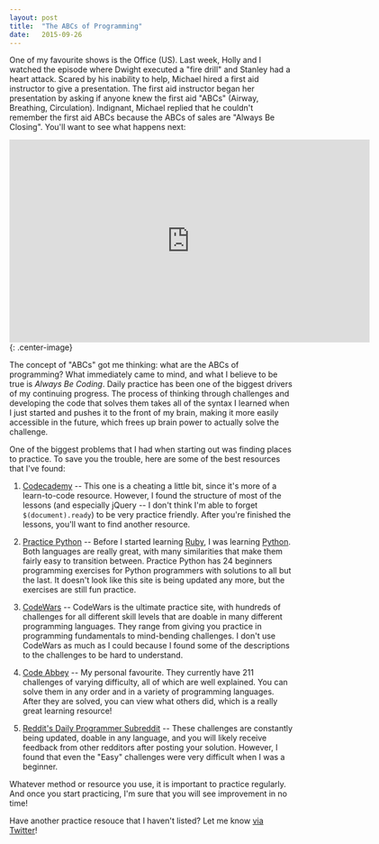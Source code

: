 ```yaml
---
layout: post
title:  "The ABCs of Programming"
date:   2015-09-26
---
```


One of my favourite shows is the Office (US). Last week, Holly and I watched the episode where Dwight executed a "fire drill" and Stanley had a heart attack. Scared by his inability to help, Michael hired a first aid instructor to give a presentation. The first aid instructor began her presentation by asking if anyone knew the first aid "ABCs" (Airway, Breathing, Circulation).  Indignant, Michael replied that he couldn't remember the first aid ABCs because the ABCs of sales are "Always Be Closing". You'll want to see what happens next: 

<iframe width="640" height="360" src="https://www.youtube.com/embed/Vmb1tqYqyII" frameborder="0" allowfullscreen></iframe>{: .center-image}

The concept of "ABCs" got me thinking: what are the ABCs of programming? What immediately came to mind, and what I believe to be true is _Always Be Coding_. Daily practice has been one of the biggest drivers of my continuing progress. The process of thinking through challenges and developing the code that solves them takes all of the syntax I learned when I just started and pushes it to the front of my brain, making it more easily accessible in the future, which frees up brain power to actually solve the challenge. 

One of the biggest problems that I had when starting out was finding places to practice. To save you the trouble, here are some of the best resources that I've found: 

1. [Codecademy](https://www.codecademy.com/) -- This one is a cheating a little bit, since it's more of a learn-to-code resource.  However, I found the structure of most of the lessons (and especially jQuery -- I don't think I'm able to forget `$(document).ready`) to be very practice friendly. After you're finished the lessons, you'll want to find another resource.

2. [Practice Python](http://www.practicepython.org) -- Before I started learning [Ruby](https://www.ruby-lang.org/en/), I was learning [Python](https://www.python.org).  Both languages are really great, with many similarities that make them fairly easy to transition between.  Practice Python has 24 beginners programming exercises for Python programmers with solutions to all but the last.  It doesn't look like this site is being updated any more, but the exercises are still fun practice. 

3. [CodeWars](http://www.codewars.com/) -- CodeWars is the ultimate practice site, with hundreds of challenges for all different skill levels that are doable in many different programming languages.  They range from giving you practice in programming fundamentals to mind-bending challenges.  I don't use CodeWars as much as I could because I found some of the descriptions to the challenges to be hard to understand.

4. [Code Abbey](http://www.codeabbey.com) -- My personal favourite. They currently have 211 challenges of varying difficulty, all of which are well explained.  You can solve them in any order and in a variety of programming languages.  After they are solved, you can view what others did, which is a really great learning resource! 

5. [Reddit's Daily Programmer Subreddit](https://www.reddit.com/r/dailyprogrammer) -- These challenges are constantly being updated, doable in any language, and you will likely receive feedback from other redditors after posting your solution.  However, I found that even the "Easy" challenges were very difficult when I was a beginner. 

Whatever method or resource you use, it is important to practice regularly. And once you start practicing, I'm sure that you will see improvement in no time! 

Have another practice resouce that I haven't listed?  Let me know [via Twitter](http://www.twitter.com/jonathanpike)! 